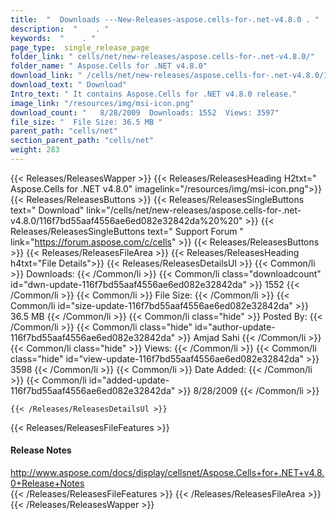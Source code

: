 ```yaml
---
title:  "  Downloads ---New-Releases-aspose.cells-for-.net-v4.8.0 . " 
description:  "    . " 
keywords:  "    . " 
page_type:  single_release_page
folder_link: " cells/net/new-releases/aspose.cells-for-.net-v4.8.0/"
folder_name: " Aspose.Cells for .NET v4.8.0"
download_link: " /cells/net/new-releases/aspose.cells-for-.net-v4.8.0/116f7bd55aaf4556ae6ed082e32842da"
download_text: " Download"
Intro_text: " It contains Aspose.Cells for .NET v4.8.0 release."
image_link: "/resources/img/msi-icon.png"
download_count: "   8/28/2009  Downloads: 1552  Views: 3597"
file_size: "  File Size: 36.5 MB "
parent_path: "cells/net"
section_parent_path: "cells/net"
weight: 283 
---
```


{{< Releases/ReleasesWapper >}}
  {{< Releases/ReleasesHeading H2txt=" Aspose.Cells for .NET v4.8.0" imagelink="/resources/img/msi-icon.png">}}
  {{< Releases/ReleasesButtons >}}
    {{< Releases/ReleasesSingleButtons text=" Download" link="/cells/net/new-releases/aspose.cells-for-.net-v4.8.0/116f7bd55aaf4556ae6ed082e32842da%20%20" >}}
    {{< Releases/ReleasesSingleButtons text=" Support Forum " link="https://forum.aspose.com/c/cells" >}}
  {{< Releases/ReleasesButtons >}}
  {{< Releases/ReleasesFileArea >}}
    {{< Releases/ReleasesHeading h4txt="File Details">}}
    {{< Releases/ReleasesDetailsUl >}}
            {{< Common/li  >}} Downloads: {{< /Common/li >}} 
      {{< Common/li class="downloadcount" id="dwn-update-116f7bd55aaf4556ae6ed082e32842da" >}} 1552 {{< /Common/li >}} 
      {{< Common/li  >}} File Size: {{< /Common/li >}} 
      {{< Common/li id="size-update-116f7bd55aaf4556ae6ed082e32842da" >}} 36.5 MB {{< /Common/li >}} 
      {{< Common/li  class="hide" >}} Posted By: {{< /Common/li >}} 
      {{< Common/li class="hide" id="author-update-116f7bd55aaf4556ae6ed082e32842da" >}} Amjad Sahi {{< /Common/li >}} 
      {{< Common/li class="hide"  >}} Views: {{< /Common/li >}} 
      {{< Common/li class="hide" id="view-update-116f7bd55aaf4556ae6ed082e32842da" >}} 3598 {{< /Common/li >}} 
      {{< Common/li  >}} Date Added: {{< /Common/li >}} 
      {{< Common/li id="added-update-116f7bd55aaf4556ae6ed082e32842da" >}} 8/28/2009 {{< /Common/li >}} 

    {{< /Releases/ReleasesDetailsUl >}}

  {{< Releases/ReleasesFileFeatures >}}
      <h4>Release Notes</h4><div><a href="http://www.aspose.com/docs/display/cellsnet/Aspose.Cells+for+.NET+v4.8.0+Release+Notes">http://www.aspose.com/docs/display/cellsnet/Aspose.Cells+for+.NET+v4.8.0+Release+Notes</a></div>
  {{< /Releases/ReleasesFileFeatures >}}
 {{< /Releases/ReleasesFileArea >}}
{{< /Releases/ReleasesWapper >}}


